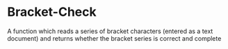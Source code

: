 # Bracket-Check
A function which reads a series of bracket characters (entered as a text document) and returns whether the bracket series is correct and complete

